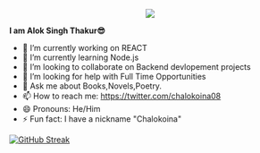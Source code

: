 

<p align="center">
  <img src="https://capsule-render.vercel.app/api?text=Hey Everyone!🕹️&animation=fadeIn&type=waving&color=gradient&height=100"/>
</p>

<b>I am Alok Singh Thakur😎</b>


- 🔭 I’m currently working on REACT
- 🌱 I’m currently learning Node.js
- 👯 I’m looking to collaborate on Backend devlopement projects
- 🤔 I’m looking for help with Full Time Opportunities
- 💬 Ask me about Books,Novels,Poetry.
- 📫 How to reach me: https://twitter.com/chalokoina08
- 😄 Pronouns: He/Him
- ⚡ Fun fact: I have a nickname "Chalokoina"

[![GitHub Streak](https://github-readme-streak-stats.herokuapp.com?user=AlokSinghThakur&theme=dracula&hide_border=true)](https://git.io/streak-stats)

<!--
**Alok3108M/Alok3108M** is a ✨ _special_ ✨ repository because its `README.md` (this file) appears on your GitHub profile.

Here are some ideas to get you started:

- 🔭 I’m currently working on ...
- 🌱 I’m currently learning ...
- 👯 I’m looking to collaborate on ...
- 🤔 I’m looking for help with ...
- 💬 Ask me about ...
- 📫 How to reach me: ...
- 😄 Pronouns: ...
- ⚡ Fun fact: ...
-->
